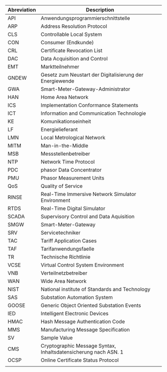 
| Abreviation | Description                                                     |
| ----------- | --------------------------------------------------------------- |
| API         | Anwendungsprogrammierschnittstelle                              |
| ARP         | Address Resolution Protocol                                     |
| CLS         | Controllable Local System                                       |
| CON         | Consumer (Endkunde)                                             |
| CRL         | Certificate Revocation List                                     |
| DAC         | Data Acquisition and Control                                    |
| EMT         | Marktteilnehmer                                                 |
| GNDEW       | Gesetz zum Neustart der Digitalisierung der Energiewende        |
| GWA         | Smart-Meter-Gateway-Administrator                               |
| HAN         | Home Area Network                                               |
| ICS         | Implementation Conformance Statements                           |
| ICT         | Information and Communication Technologie                       |
| KE          | Komunikationseinheit                                            |
| LF          | Energielieferant                                                |
| LMN         | Local Metrological Network                                      |
| MITM        | Man-in-the-Middle                                               |
| MSB         | Messstellenbetreiber                                            |
| NTP         | Network Time Protocol                                           |
| PDC         | phasor Data Concentrator                                        |
| PMU         | Phasor Measurement Units                                        |
| QoS         | Quality of Service                                              |
| RINSE       | Real-Time Immersive Network Simulator Environment               |
| RTDS        | Real-Time Digital Simulator                                     |
| SCADA       | Supervisory Control and Data Aquisition                         |
| SMGW        | Smart-Meter-Gateway                                             |
| SRV         | Servicetechniker                                                |
| TAC         | Tariff Application Cases                                        |
| TAF         | Tarifanwendungsfaelle                                           |
| TR          | Technische Richtlinie                                           |
| VCSE        | Virtual Control System Environment                              |
| VNB         | Verteilnetzbetreiber                                            |
| WAN         | Wide Area Network                                               |
| NIST        | National institute of Standards and Technology                  |
| SAS         | Substation Automation System                                    |
| GOOSE       | Generic Object Oriented Substation Events                       |
| IED         | Intelligent Electronic Devices                                  |
| HMAC        | Hash Message Authentication Code                                |
| MMS         | Manufacturing Message Specification                             |
| SV          | Sample Value                                                    |
| CMS         | Cryptographic Message Syntax, Inhaltsdatensicherung nach ASN. 1 |
| OCSP        | Online Certificate Status Protocol                              |
|             |                                                                 |

